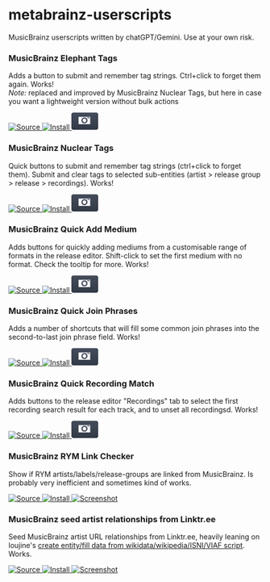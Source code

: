 # metabrainz-userscripts
MusicBrainz userscripts written by chatGPT/Gemini. Use at your own risk.

### <a name="musicbrainz_elephant_tags"></a> MusicBrainz Elephant Tags

Adds a button to submit and remember tag strings. Ctrl+click to forget them again. Works!  
*Note:* replaced and improved by MusicBrainz Nuclear Tags, but here in case you want a lightweight version without bulk actions

<a href="https://github.com/Aerozol/metabrainz-userscripts/blob/main/MusicBrainz%20Elephant%20Tags.user.js">
  <img src="https://github.com/jerone/UserScripts/blob/master/_resources/Source-button.png" alt="Source" title="Source"">
</a>

<a href="https://github.com/Aerozol/metabrainz-userscripts/raw/main/MusicBrainz%20Elephant%20Tags.user.js">
  <img src="https://raw.github.com/jerone/UserScripts/master/_resources/Install-button.png" alt="Install" title="Install""> 
</a>

<a href="https://raw.githubusercontent.com/Aerozol/metabrainz-userscripts/refs/heads/main/screenshots/elephant_tags.png" target="_blank">
  <img src="./screenshots/Screenshot-button.png" alt="Screenshot" title="Screenshot""> 
</a>

### <a name="musicbrainz_elephant_tags"></a> MusicBrainz Nuclear Tags

Quick buttons to submit and remember tag strings (ctrl+click to forget them). Submit and clear tags to selected sub-entities (artist > release group > release > recordings). Works!

<a href="https://github.com/Aerozol/metabrainz-userscripts/blob/main/MusicBrainz%20Nuclear%20Tags.user.js">
  <img src="https://github.com/jerone/UserScripts/blob/master/_resources/Source-button.png" alt="Source" title="Source"">
</a>

<a href="https://github.com/Aerozol/metabrainz-userscripts/raw/main/MusicBrainz%20Nuclear%20Tags.user.js">
  <img src="https://raw.github.com/jerone/UserScripts/master/_resources/Install-button.png" alt="Install" title="Install""> 
</a>

<a href="https://raw.githubusercontent.com/Aerozol/metabrainz-userscripts/refs/heads/main/screenshots/nuclear_tags.png" target="_blank">
  <img src="./screenshots/Screenshot-button.png" alt="Screenshot" title="Screenshot""> 
</a>

### <a name="musicbrainz_quick_add_medium"></a> MusicBrainz Quick Add Medium

Adds buttons for quickly adding mediums from a customisable range of formats in the release editor. Shift-click to set the first medium with no format. Check the tooltip for more. Works!

<a href="https://github.com/Aerozol/metabrainz-userscripts/blob/main/MusicBrainz%20Quick%20Add%20Medium.user.js">
  <img src="https://github.com/jerone/UserScripts/blob/master/_resources/Source-button.png" alt="Source" title="Source"">
</a>

<a href="https://github.com/Aerozol/metabrainz-userscripts/raw/main/MusicBrainz%20Quick%20Add%20Medium.user.js">
  <img src="https://raw.github.com/jerone/UserScripts/master/_resources/Install-button.png" alt="Install" title="Install""> 
</a>

<a href="https://raw.githubusercontent.com/Aerozol/metabrainz-userscripts/refs/heads/main/screenshots/quick_add_medium.png" target="_blank">
  <img src="./screenshots/Screenshot-button.png" alt="Screenshot" title="Screenshot""> 
</a>

### <a name="musicbrainz_quick_join_phrases"></a> MusicBrainz Quick Join Phrases

Adds a number of shortcuts that will fill some common join phrases into the second-to-last join phrase field. Works!

<a href="https://github.com/Aerozol/metabrainz-userscripts/blob/main/MusicBrainz%20Quick%20Join%20Phrases.user.js">
  <img src="https://github.com/jerone/UserScripts/blob/master/_resources/Source-button.png" alt="Source" title="Source"">
</a>

<a href="https://github.com/Aerozol/metabrainz-userscripts/raw/main/MusicBrainz%20Quick%20Join%20Phrases.user.js">
  <img src="https://raw.github.com/jerone/UserScripts/master/_resources/Install-button.png" alt="Install" title="Install""> 
</a>

<a href="https://raw.githubusercontent.com/Aerozol/metabrainz-userscripts/refs/heads/main/screenshots/quick_join_phrases.png" target="_blank">
  <img src="./screenshots/Screenshot-button.png" alt="Screenshot" title="Screenshot""> 
</a>

### <a name="musicbrainz_quick_recording_links"></a> MusicBrainz Quick Recording Match

Adds buttons to the release editor "Recordings" tab to select the first recording search result for each track, and to unset all recordingsd. Works!

<a href="https://github.com/Aerozol/metabrainz-userscripts/blob/main/MusicBrainz%20Quick%20Recording%20Match.user.js">
  <img src="https://github.com/jerone/UserScripts/blob/master/_resources/Source-button.png" alt="Source" title="Source"">
</a>

<a href="https://github.com/Aerozol/metabrainz-userscripts/raw/main/MusicBrainz%20Quick%20Recording%20Match.user.js">
  <img src="https://raw.github.com/jerone/UserScripts/master/_resources/Install-button.png" alt="Install" title="Install""> 
</a>

<a href="https://raw.githubusercontent.com/Aerozol/metabrainz-userscripts/refs/heads/main/screenshots/quick_recording_match.png" target="_blank">
  <img src="./screenshots/Screenshot-button.png" alt="Screenshot" title="Screenshot""> 
</a>

### <a name="musicbrainz_rym_link_checker"></a> MusicBrainz RYM Link Checker

Show if RYM artists/labels/release-groups are linked from MusicBrainz. Is probably very inefficient and sometimes kind of works.

<a href="https://github.com/Aerozol/metabrainz-userscripts/blob/main/MusicBrainz%20RYM%20Link%20Checker.user.js">
  <img src="https://github.com/jerone/UserScripts/blob/master/_resources/Source-button.png" alt="Source" title="Source""> 
</a>

<a href="https://github.com/Aerozol/metabrainz-userscripts/raw/main/MusicBrainz%20RYM%20Link%20Checker.user.js">
  <img src="https://raw.github.com/jerone/UserScripts/master/_resources/Install-button.png" alt="Install" title="Install"">
</a>

<a href="https://raw.githubusercontent.com/Aerozol/metabrainz-userscripts/refs/heads/main/screenshots/rym_link_checker.png" target="_blank">
  <img src="https://raw.githubusercontent.com/Aerozol/Dump/refs/heads/main/Screenshot-button.png" alt="Screenshot" title="Screenshot""> 
</a>

### <a name="musicbrainz_seed_artist_relationships_from_linktree"></a> MusicBrainz seed artist relationships from Linktr.ee

Seed MusicBrainz artist URL relationships from Linktr.ee, heavily leaning on loujine's [create entity/fill data from wikidata/wikipedia/ISNI/VIAF script](https://github.com/loujine/musicbrainz-scripts/blob/master/mb-edit-create_from_wikidata.user.js). Works.

<a href="https://github.com/Aerozol/metabrainz-userscripts/blob/main/MusicBrainz%20seed%20artist%20relationships%20from%20Linktr_ee.user.js">
  <img src="https://github.com/jerone/UserScripts/blob/master/_resources/Source-button.png" alt="Source" title="Source""> 
</a>

<a href="https://github.com/Aerozol/metabrainz-userscripts/raw/main/MusicBrainz%20seed%20artist%20relationships%20from%20Linktr_ee.user.js">
  <img src="https://raw.github.com/jerone/UserScripts/master/_resources/Install-button.png" alt="Install" title="Install"">
</a>

<a href="https://raw.githubusercontent.com/Aerozol/metabrainz-userscripts/refs/heads/main/screenshots/seed_relationships_from_linktree.png" target="_blank">
  <img src="https://raw.githubusercontent.com/Aerozol/Dump/refs/heads/main/Screenshot-button.png" alt="Screenshot" title="Screenshot""> 
</a>
